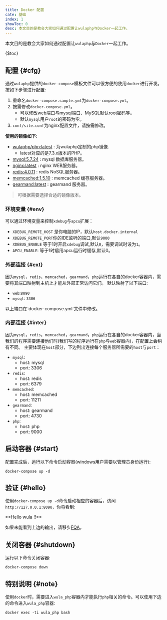 ```yaml
---
title: Docker 配置
cate: 基础
index: 1
showToc: 0
desc: 本文目的是教会大家如何通过配置让wulaphp与Docker一起工作。
---
```


本文目的是教会大家如何通过配置让`wulaphp`与`Docker`一起工作。

{$toc}

## 配置 {#cfg}

通过`wulaphp`提供的`docker-compose`模板文件可以很方便的使用`docker`进行开发。按如下步骤进行配置:

1. 重命名`docker-compose.sample.yml`为`docker-compose.yml`。
2. 按需修改`docker-compose.yml`。
   * 可以修改web端口与mysql端口、MySQL默认root密码等。
   * 默认`mysql`用户`root`的密码为空。
3. `conf/site.conf`为nginx配置文件，请按需修改。

**使用的镜像如下:**

* [wulaphp/php:latest](https://hub.docker.com/r/wulaphp/php/) : 为wulaphp定制的php镜像.
  * latest对应的是7.3.x版本的PHP。
* [mysql:5.7.24](https://hub.docker.com/_/mysql/) : mysql 数据库服务器。
* [nginx:latest](https://hub.docker.com/_/nginx/) : nginx WEB服务器。
* [redis:4.0.11](https://hub.docker.com/_/redis/) : redis NoSQL服务器。
* [memcached:1.5.10](https://hub.docker.com/_/memcached/) : memcached 缓存服务器。
* [gearmand:latest](https://hub.docker.com/r/artefactual/gearmand/) : gearmand 服务器。

> 可根据需要选择合适的镜像版本。

### 环境变量 {#env}

可以通过环境变量来控制`xdebug`与`apcu`扩展：

* `XDEBUG_REMOTE_HOST` 是你电脑的IP，默认`host.docker.internal`
* `XDEBUG_REMOTE_PORT`你的IDE监听的端口,默认`9000`
* `XDEBUG_ENABLE` 等于1时开启`xdebug`调试,默认`0`，需要调试时设为`1`。
* `APCU_ENABLE`: 等于1时启用apcu运行时缓存,默认0。

### 外部连接 {#ext}

因为`mysql`，`redis`，`memcached`，`gearmand`，`php`运行在各自的docker容器内，需要将其端口映射到主机上才能从外部正常访问它们。
默认映射了以下端口:

* `web`:`8090`
* `mysql`: `3306`

<p class="tip" markdown=1>以上端口在`docker-compose.yml`文件中修改。</p>

### 内部连接 {#inter}

因为`mysql`，`redis`，`memcached`，`gearmand`，`php`运行在各自的docker容器内，当我们的程序需要连接他们时(我们写的程序运行在`php`与`web`容器内)，在配置上会稍有不同。
主要体现在`host`部分，下边列出连接每个服务器所需要的`host`与`port`：

* `mysql`:
  * host: mysql
  * port: 3306
* `redis`:
  * host: redis
  * port: 6379
* `memcached`:
  * host: memcached
  * port: 11211
* `gearmand`:
  * host: gearmand
  * port: 4730
* `php`:
  * host: php
  * port: 9000

## 启动容器 {#start}

配置完成后，运行以下命令启动容器(windows用户需要以管理员身份运行):

`docker-compose up -d`

## 验证 {#hello}

使用`docker-compose up -d`命令启动相应的容器后，访问`http://127.0.0.1:8090`，你将看到:

<p class="success" markdown=1>
**Hello wula !!**
</p>

如果未能看到上边的输出，请移步[FQA](../fqa.md#install)。

## 关闭容器 {#shutdown}

运行以下命令关闭容器:

`docker-compose down`

## 特别说明 {#note}

使用`docker`时，需要进入`wula_php`容器内才能执行`php`相关的命令。可以使用下边的命令进入`wula_php`容器:

`docker exec -ti wula_php bash`
